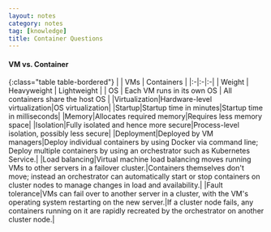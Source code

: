 ```yaml
---
layout: notes
category: notes
tag: [knowledge]
title: Container Questions
---
```


#### VM vs. Container

{:class="table table-bordered"}
| | VMs | Containers |
|:-|:-|:-|
| Weight | Heavyweight | Lightweight |
| OS | Each VM runs in its own OS | All containers share the host OS |
|Virtualization|Hardware-level virtualization|OS virtualization|
|Startup|Startup time in minutes|Startup time in milliseconds|
|Memory|Allocates required memory|Requires less memory space|
|Isolation|Fully isolated and hence more secure|Process-level isolation, possibly less secure|
|Deployment|Deployed by VM managers|Deploy individual containers by using Docker via command line; <br>Deploy multiple containers by using an orchestrator such as Kubernetes Service.|
|Load balancing|Virtual machine load balancing moves running VMs to other servers in a failover cluster.|Containers themselves don't move; instead an orchestrator can automatically start or stop containers on cluster nodes to manage changes in load and availability.|
|Fault tolerance|VMs can fail over to another server in a cluster, with the VM's operating system restarting on the new server.|If a cluster node fails, any containers running on it are rapidly recreated by the orchestrator on another cluster node.|